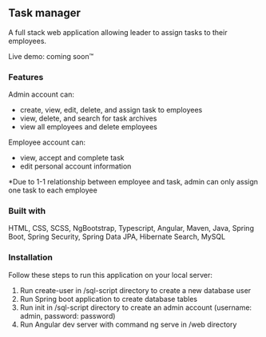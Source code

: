 ## Task manager
A full stack web application allowing leader to assign tasks to their employees.

Live demo: coming soon™

### Features
Admin account can: 
- create, view, edit, delete, and assign task to employees
- view, delete, and search for task archives
- view all employees and delete employees

Employee account can:
- view, accept and complete task
- edit personal account information

*Due to 1-1 relationship between employee and task, admin can only assign one task to each employee 

### Built with
HTML, CSS, SCSS, NgBootstrap, Typescript, Angular, Maven, Java, Spring Boot, Spring Security, Spring Data JPA, Hibernate Search, MySQL

### Installation
Follow these steps to run this application on your local server:
1. Run create-user in /sql-script directory to create a new database user
2. Run Spring boot application to create database tables
3. Run init in /sql-script directory to create an admin account (username: admin, password: password)
4. Run Angular dev server with command ng serve in /web directory







